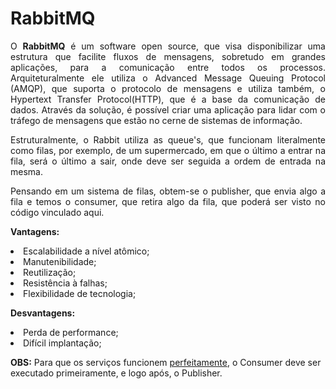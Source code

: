 # RabbitMQ

<p style="text-align: justify">O <b>RabbitMQ</b> é um software open source, que visa disponibilizar uma estrutura que facilite fluxos de mensagens, sobretudo em grandes aplicações, para a comunicação entre todos os processos. Arquiteturalmente ele utiliza o Advanced Message Queuing Protocol (AMQP), que suporta o protocolo de mensagens e utiliza também, o Hypertext Transfer Protocol(HTTP), que é a base da comunicação de dados. Através da solução, é possível criar uma aplicação para lidar com o tráfego de mensagens que estão no cerne de sistemas de informação.
<p style="text-align: justify">Estruturalmente, o Rabbit utiliza as queue's, que funcionam literalmente como filas, por exemplo, de um supermercado, em que o último a entrar na fila, será o último a sair, onde deve ser seguida a ordem de entrada na mesma.
<p style="text-align: justify">Pensando em um sistema de filas, obtem-se o publisher, que envia algo a fila e temos o consumer, que retira algo da fila, que poderá ser visto no código vinculado aqui.

<p><b>Vantagens:</b>
  <li>Escalabilidade a nível atômico;</li>
  <li>Manutenibilidade;</li>
  <li>Reutilização;</li>
  <li>Resistência à falhas;</li>
  <li>Flexibilidade de tecnologia;</li>
  <p>
<p><b>Desvantagens:</b>
  <li>Perda de performance;</li>
  <li>Difícil implantação;</li>
<p>
  <p><b>OBS:</b> Para que os serviços funcionem <u>perfeitamente</u>, o Consumer deve ser executado primeiramente, e logo após, o Publisher.
